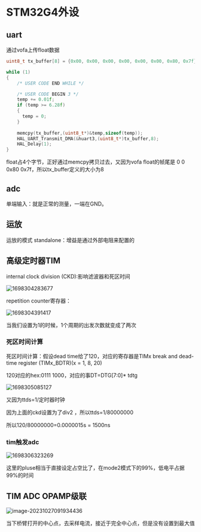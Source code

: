 # STM32G4外设



## uart

通过vofa上传float数据

```c
uint8_t tx_buffer[8] = {0x00, 0x00, 0x00, 0x00, 0x00, 0x00, 0x80, 0x7f};

while (1)
{
    /* USER CODE END WHILE */

    /* USER CODE BEGIN 3 */
    temp += 0.01f;
    if (temp >= 6.28f)
    {
      temp = 0;
    }
		
	memcpy(tx_buffer,(uint8_t*)&temp,sizeof(temp));
	HAL_UART_Transmit_DMA(&huart3,(uint8_t*)tx_buffer,8);
    HAL_Delay(1);
}
```

float占4个字节，正好通过memcpy拷贝过去，又因为vofa float的帧尾是 0 0 0x80 0x7f，所以tx_buffer定义的大小为8



## adc

单端输入：就是正常的测量，一端在GND。



## 运放

运放的模式 standalone：增益是通过外部电阻来配置的



## 高级定时器TIM

internal clock division (CKD):影响滤波器和死区时间

![1698304283677](https://pic-1256068477.cos.ap-shanghai.myqcloud.com/img/1698304283677.png)

repetition counter寄存器：

![1698304391417](https://pic-1256068477.cos.ap-shanghai.myqcloud.com/img/1698304391417.png)

当我们设置为1的时候，1个周期的出发次数就变成了两次

### 死区时间计算

死区时间计算：假设dead time给了120，对应的寄存器是TIMx break and dead-time register (TIMx_BDTR)(x = 1, 8, 20)

120对应的hex:0111 1000，对应的事DT=DTG[7:0]* tdtg

![1698305085127](https://pic-1256068477.cos.ap-shanghai.myqcloud.com/img/1698305085127.png)

又因为ttds=1/定时器时钟

因为上面的ckd设置为了div2 ，所以ttds=1/80000000

所以120/80000000=0.0000015s = 1500ns



### tim触发adc

![1698306323269](https://pic-1256068477.cos.ap-shanghai.myqcloud.com/img/1698306323269.png)

这里的pluse相当于直接设定占空比了，在mode2模式下的99%，低电平占据99%的时间



## TIM ADC OPAMP级联

![image-20231027091934436](https://pic-1256068477.cos.ap-shanghai.myqcloud.com/img/image-20231027091934436.png)

当下桥臂打开的中心点，去采样电流，接近于完全中心点，但是没有设置到最大值
